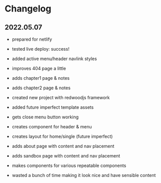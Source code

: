 # Changelog

## 2022.05.07

- prepared for netlify
- tested live deploy: success!
- added active menu/header navlink styles

- improves 404 page a little
- adds chapter1 page & notes
- adds chapter2 page & notes

- created new project with redwoodjs framework
- added future imperfect template assets
- gets close menu button working
- creates component for header & menu
- creates layout for home/single (future imperfect)
- adds about page with content and nav placement
- adds sandbox page with content and nav placement
- makes components for various repeatable components
- wasted a bunch of time making it look nice and have sensible content
